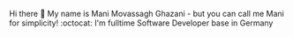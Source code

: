 Hi there 👋
My name is Mani Movassagh Ghazani - but you can call me Mani for simplicity!
:octocat: I'm fulltime Software Developer base in Germany
